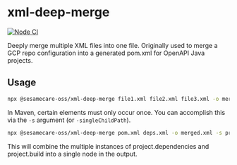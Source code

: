 # xml-deep-merge

[![Node CI](https://github.com/sesamecare/xml-deep-merge/actions/workflows/pull_requests.yml/badge.svg)](https://github.com/sesamecare/xml-deep-merge/actions/workflows/pull_requests.yml)

Deeply merge multiple XML files into one file. Originally used to merge a GCP repo configuration into a generated pom.xml for OpenAPI Java projects.

## Usage

```bash
npx @sesamecare-oss/xml-deep-merge file1.xml file2.xml file3.xml -o merged.xml
```

In Maven, certain elements must only occur once. You can accomplish this via the `-s` argument (or `-singleChildPath`).

```bash
npx @sesamecare-oss/xml-deep-merge pom.xml deps.xml -o merged.xml -s project.dependencies -s project.build
```

This will combine the multiple instances of project.dependencies and project.build into a single node in the output.
